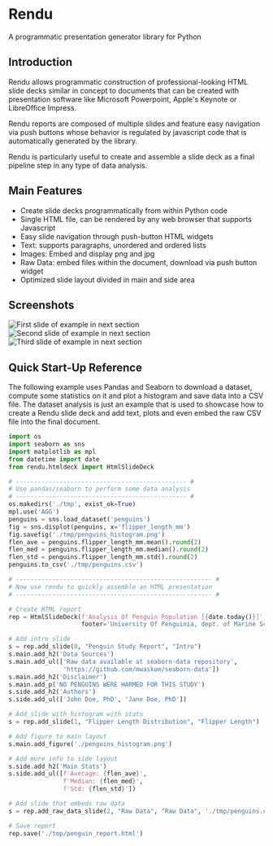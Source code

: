 # Rendu
A programmatic presentation generator library for Python

## Introduction

Rendu allows programmatic construction of professional-looking HTML slide decks similar in concept to documents that can be created with presentation software like Microsoft Powerpoint, Apple's Keynote or LibreOffice Impress.

Rendu reports are composed of multiple slides and feature easy navigation via push buttons whose behavior is regulated by javascript code that is automatically generated by the library.

Rendu is particularly useful to create and assemble a slide deck as a final pipeline step in any type of data analysis.

## Main Features

  * Create slide decks programmatically from within Python code
  * Single HTML file, can be rendered by any web browser that supports Javascript
  * Easy slide navigation through push-button HTML widgets
  * Text: supports paragraphs, unordered and ordered lists
  * Images: Embed and display png and jpg
  * Raw Data: embed files within the document, download via push button widget
  * Optimized slide layout divided in main and side area

## Screenshots

![First slide of example in next section](/doc/img/penguins_screenshot_01.png)
![Second slide of example in next section](/doc/img/penguins_screenshot_02.png)
![Third slide of example in next section](/doc/img/penguins_screenshot_03.png)

## Quick Start-Up Reference

The following example uses Pandas and Seaborn to download a dataset, compute some statistics on it and plot a histogram and save data into a CSV file. The dataset analysis is just an example that is used to showcase how to create a Rendu slide deck and add text, plots and even embed the raw CSV file into the final document.

```python
import os
import seaborn as sns
import matplotlib as mpl
from datetime import date
from rendu.htmldeck import HtmlSlideDeck

# ----------------------------------------------- #
# Use pandas/seaborn to perform some data analysis
# ----------------------------------------------- #
os.makedirs('./tmp', exist_ok=True)
mpl.use('AGG')
penguins = sns.load_dataset('penguins')
fig = sns.displot(penguins, x='flipper_length_mm')
fig.savefig('./tmp/penguins_histogram.png')
flen_ave = penguins.flipper_length_mm.mean().round(2)
flen_med = penguins.flipper_length_mm.median().round(2)
flen_std = penguins.flipper_length_mm.std().round(2)
penguins.to_csv('./tmp/penguins.csv')

# ------------------------------------------------------ #
# Now use rendu to quickly assemble an HTML presentation
# ------------------------------------------------------ #

# Create HTML report
rep = HtmlSlideDeck(f'Analysis Of Penguin Population [{date.today()}]',
                    footer='University Of Penguinia, dept. of Marine Science')

# Add intro slide
s = rep.add_slide(0, "Penguin Study Report", "Intro")
s.main.add_h2('Data Sources')
s.main.add_ul(['Raw data available at seaborn-data repository',
               'https://github.com/mwaskom/seaborn-data'])
s.main.add_h2('Disclaimer')
s.main.add_p('NO PENGUINS WERE HARMED FOR THIS STUDY')
s.side.add_h2('Authors')
s.side.add_ul(['John Doe, PhD', 'Jane Doe, PhD'])

# Add slide with histogram with stats
s = rep.add_slide(1, "Flipper Length Distribution", "Flipper Length")

# Add figure to main layout
s.main.add_figure('./penguins_histogram.png')

# Add more info to side layout
s.side.add_h2('Main Stats')
s.side.add_ul([f'Average: {flen_ave}',
               f'Median: {flen_med}',
               f'Std: {flen_std}'])

# Add slide that embeds raw data
s = rep.add_raw_data_slide(2, "Raw Data", "Raw Data", './tmp/penguins.csv')

# Save report
rep.save('./tmp/penguin_report.html')
```

